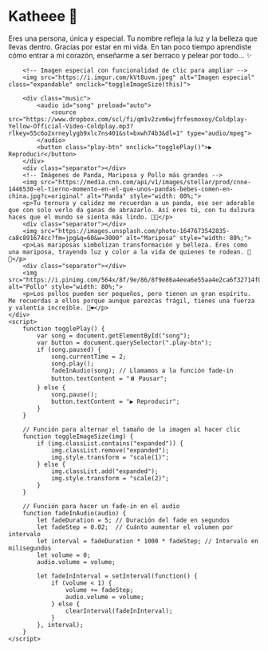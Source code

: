 <html lang="es">
<body>
    <div class="container">
        <h1>Katheee 💖</h1>
        <p>Eres una persona, única y especial. Tu nombre refleja la luz y la belleza que llevas dentro. Gracias por estar en mi vida. En tan poco tiempo aprendiste cómo entrar a mi corazón, enseñarme a ser berraco y pelear por todo... ✨</p>
        
        <!-- Imagen especial con funcionalidad de clic para ampliar -->
        <img src="https://i.imgur.com/kVt8uvm.jpeg" alt="Imagen especial" class="expandable" onclick="toggleImageSize(this)">  
        
        <div class="music">
            <audio id="song" preload="auto">
                <source src="https://www.dropbox.com/scl/fi/qm1v2zvm6wjfrfesmoxoy/Coldplay-Yellow-Official-Video-Coldplay.mp3?rlkey=55c6o2xrneylygb9xlc7ns401&st=bxwh74b3&dl=1" type="audio/mpeg">
            </audio>
            <button class="play-btn" onclick="togglePlay()">▶️ Reproducir</button>
        </div>
        <div class="separator"></div>
        <!-- Imágenes de Panda, Mariposa y Pollo más grandes -->
        <img src="https://media.cnn.com/api/v1/images/stellar/prod/cnne-1446530-el-tierno-momento-en-el-que-unos-pandas-bebes-comen-en-china.jpg?c=original" alt="Panda" style="width: 80%;">
        <p>Tu ternura y calidez me recuerdan a un panda, ese ser adorable que con solo verlo da ganas de abrazarlo. Así eres tú, con tu dulzura haces que el mundo se sienta más lindo. 🐼💕</p>
        <div class="separator"></div>
        <img src="https://images.unsplash.com/photo-1647673542835-ca8c891674cc?fm=jpg&q=60&w=3000" alt="Mariposa" style="width: 80%;">
        <p>Las mariposas simbolizan transformación y belleza. Eres como una mariposa, trayendo luz y color a la vida de quienes te rodean. 🦋✨</p>
        <div class="separator"></div>
        <img src="https://i.pinimg.com/564x/8f/9e/86/8f9e86a4eea6e55aa4e2ca6f32714f0f.jpg" alt="Pollo" style="width: 80%;">
        <p>Los pollos pueden ser pequeños, pero tienen un gran espíritu. Me recuerdas a ellos porque aunque parezcas frágil, tienes una fuerza y valentía increíble. 🐔❤️</p>
    </div>
    <script>
        function togglePlay() {
            var song = document.getElementById("song");
            var button = document.querySelector(".play-btn");
            if (song.paused) {
                song.currentTime = 2;
                song.play();
                fadeInAudio(song); // Llamamos a la función fade-in
                button.textContent = "⏸️ Pausar";
            } else {
                song.pause();
                button.textContent = "▶️ Reproducir";
            }
        }

        // Función para alternar el tamaño de la imagen al hacer clic
        function toggleImageSize(img) {
            if (img.classList.contains("expanded")) {
                img.classList.remove("expanded");
                img.style.transform = "scale(1)";
            } else {
                img.classList.add("expanded");
                img.style.transform = "scale(2)";
            }
        }

        // Función para hacer un fade-in en el audio
        function fadeInAudio(audio) {
            let fadeDuration = 5; // Duración del fade en segundos
            let fadeStep = 0.02;  // Cuánto aumentar el volumen por intervalo
            let interval = fadeDuration * 1000 * fadeStep; // Intervalo en milisegundos
            let volume = 0;
            audio.volume = volume;

            let fadeInInterval = setInterval(function() {
                if (volume < 1) {
                    volume += fadeStep;
                    audio.volume = volume;
                } else {
                    clearInterval(fadeInInterval);
                }
            }, interval);
        }
    </script>
</body>
</html>
